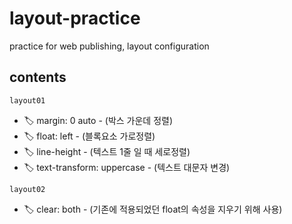 # layout-practice

practice for web publishing, layout configuration

## contents

`layout01`

- 🏷 margin: 0 auto - (박스 가운데 정렬)
- 🏷 float: left - (블록요소 가로정렬)
- 🏷 line-height - (텍스트 1줄 일 때 세로정렬)
- 🏷 text-transform: uppercase - (텍스트 대문자 변경)

`layout02`

- 🏷 clear: both - (기존에 적용되었던 float의 속성을 지우기 위해 사용)
